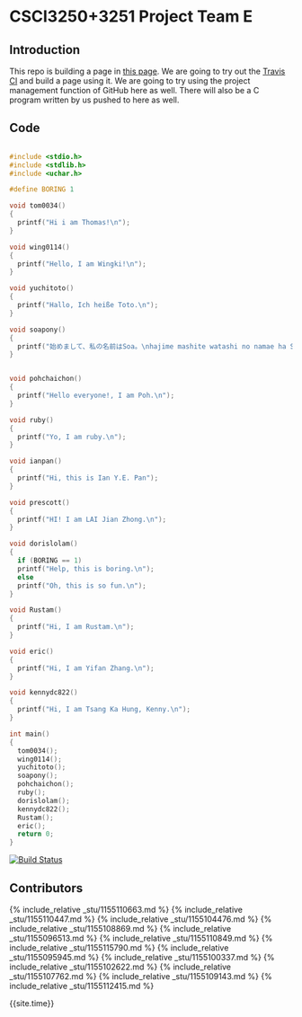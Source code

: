 # CSCI3250+3251 Project Team E #
## Introduction ##

This repo is building a page in [this page](https://csci3250-2019.github.io/project-team-e/). We are going to try out the [Travis CI](https://travis-ci.org/) and build a page using it. We are going to try using the project management function of GitHub here as well. There will also be a C program written by us pushed to here as well.

## Code ##
```c

#include <stdio.h>
#include <stdlib.h>
#include <uchar.h>

#define BORING 1

void tom0034()
{
  printf("Hi i am Thomas!\n");
}

void wing0114()
{
  printf("Hello, I am Wingki!\n");
}

void yuchitoto()
{
  printf("Hallo, Ich heiße Toto.\n");
}

void soapony()
{
  printf("始めまして、私の名前はSoa。\nhajime mashite watashi no namae ha Soa。\n");
}


void pohchaichon()
{
  printf("Hello everyone!, I am Poh.\n");
}

void ruby()
{
  printf("Yo, I am ruby.\n");
}

void ianpan()
{
  printf("Hi, this is Ian Y.E. Pan");
}

void prescott()
{
  printf("HI! I am LAI Jian Zhong.\n");
}

void dorislolam()
{
  if (BORING == 1)
  printf("Help, this is boring.\n");
  else
  printf("Oh, this is so fun.\n");
}

void Rustam()
{
  printf("Hi, I am Rustam.\n");
}

void eric()
{
  printf("Hi, I am Yifan Zhang.\n");
}

void kennydc822()
{
  printf("Hi, I am Tsang Ka Hung, Kenny.\n");
}

int main()
{
  tom0034();
  wing0114();
  yuchitoto();
  soapony();
  pohchaichon();
  ruby();
  dorislolam();
  kennydc822();
  Rustam();
  eric();
  return 0;
}
```
[![Build Status](https://travis-ci.org/csci3250-2019/project-team-e.svg?branch=master)](https://travis-ci.org/csci3250-2019/project-team-e)

## Contributors ##

{% include_relative _stu/1155110663.md %}
{% include_relative _stu/1155110447.md %}
{% include_relative _stu/1155104476.md %}
{% include_relative _stu/1155108869.md %}
{% include_relative _stu/1155096513.md %}
{% include_relative _stu/1155110849.md %}
{% include_relative _stu/1155115790.md %}
{% include_relative _stu/1155095945.md %}
{% include_relative _stu/1155100337.md %}
{% include_relative _stu/1155102622.md %}
{% include_relative _stu/1155107762.md %}
{% include_relative _stu/1155109143.md %}
{% include_relative _stu/1155112415.md %}

{{site.time}}
